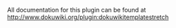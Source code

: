 All documentation for this plugin can be found at
http://www.dokuwiki.org/plugin:dokuwikitemplatestretch
